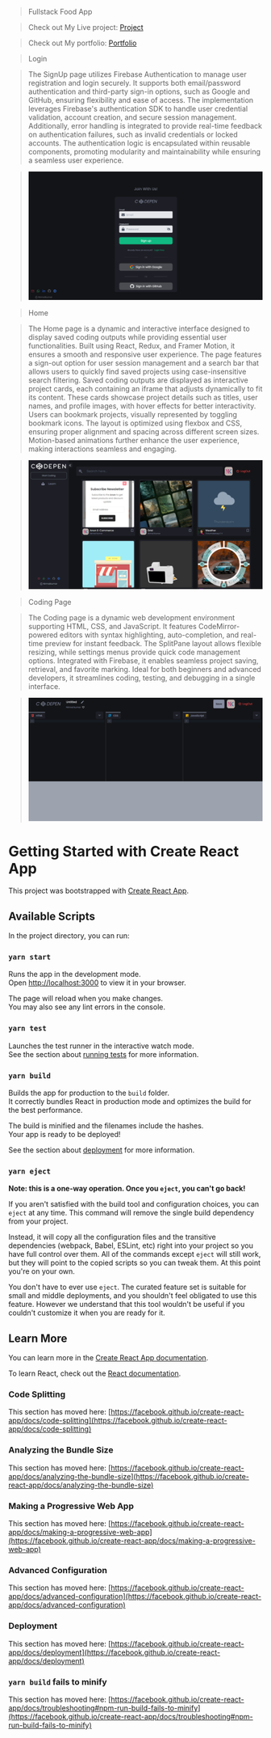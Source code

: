 > Fullstack Food App

> Check out My Live project: [Project](https://nk-codepen-clone.web.app/)

> Check out My portfolio: [Portfolio](https://nirmalkumarofllll.github.io/Portfolio/)

> Login

> The SignUp page utilizes Firebase Authentication to manage user registration and login securely. It supports both email/password authentication and third-party sign-in options, such as Google and GitHub, ensuring flexibility and ease of access. The implementation leverages Firebase's authentication SDK to handle user credential validation, account creation, and secure session management. Additionally, error handling is integrated to provide real-time feedback on authentication failures, such as invalid credentials or locked accounts. The authentication logic is encapsulated within reusable components, promoting modularity and maintainability while ensuring a seamless user experience.

> ![Loginpage](./imgs/Login.png)

> Home

> The Home page is a dynamic and interactive interface designed to display saved coding outputs while providing essential user functionalities. Built using React, Redux, and Framer Motion, it ensures a smooth and responsive user experience. The page features a sign-out option for user session management and a search bar that allows users to quickly find saved projects using case-insensitive search filtering. Saved coding outputs are displayed as interactive project cards, each containing an iframe that adjusts dynamically to fit its content. These cards showcase project details such as titles, user names, and profile images, with hover effects for better interactivity. Users can bookmark projects, visually represented by toggling bookmark icons. The layout is optimized using flexbox and CSS, ensuring proper alignment and spacing across different screen sizes. Motion-based animations further enhance the user experience, making interactions seamless and engaging.

> ![Homepage](./imgs/Home.png)

> Coding Page

> The Coding page is a dynamic web development environment supporting HTML, CSS, and JavaScript. It features CodeMirror-powered editors with syntax highlighting, auto-completion, and real-time preview for instant feedback. The SplitPane layout allows flexible resizing, while settings menus provide quick code management options. Integrated with Firebase, it enables seamless project saving, retrieval, and favorite marking. Ideal for both beginners and advanced developers, it streamlines coding, testing, and debugging in a single interface.

> ![Codingpage](./imgs/Coding.png)

# Getting Started with Create React App

This project was bootstrapped with [Create React App](https://github.com/facebook/create-react-app).

## Available Scripts

In the project directory, you can run:

### `yarn start`

Runs the app in the development mode.\
Open [http://localhost:3000](http://localhost:3000) to view it in your browser.

The page will reload when you make changes.\
You may also see any lint errors in the console.

### `yarn test`

Launches the test runner in the interactive watch mode.\
See the section about [running tests](https://facebook.github.io/create-react-app/docs/running-tests) for more information.

### `yarn build`

Builds the app for production to the `build` folder.\
It correctly bundles React in production mode and optimizes the build for the best performance.

The build is minified and the filenames include the hashes.\
Your app is ready to be deployed!

See the section about [deployment](https://facebook.github.io/create-react-app/docs/deployment) for more information.

### `yarn eject`

**Note: this is a one-way operation. Once you `eject`, you can't go back!**

If you aren't satisfied with the build tool and configuration choices, you can `eject` at any time. This command will remove the single build dependency from your project.

Instead, it will copy all the configuration files and the transitive dependencies (webpack, Babel, ESLint, etc) right into your project so you have full control over them. All of the commands except `eject` will still work, but they will point to the copied scripts so you can tweak them. At this point you're on your own.

You don't have to ever use `eject`. The curated feature set is suitable for small and middle deployments, and you shouldn't feel obligated to use this feature. However we understand that this tool wouldn't be useful if you couldn't customize it when you are ready for it.

## Learn More

You can learn more in the [Create React App documentation](https://facebook.github.io/create-react-app/docs/getting-started).

To learn React, check out the [React documentation](https://reactjs.org/).

### Code Splitting

This section has moved here: [https://facebook.github.io/create-react-app/docs/code-splitting](https://facebook.github.io/create-react-app/docs/code-splitting)

### Analyzing the Bundle Size

This section has moved here: [https://facebook.github.io/create-react-app/docs/analyzing-the-bundle-size](https://facebook.github.io/create-react-app/docs/analyzing-the-bundle-size)

### Making a Progressive Web App

This section has moved here: [https://facebook.github.io/create-react-app/docs/making-a-progressive-web-app](https://facebook.github.io/create-react-app/docs/making-a-progressive-web-app)

### Advanced Configuration

This section has moved here: [https://facebook.github.io/create-react-app/docs/advanced-configuration](https://facebook.github.io/create-react-app/docs/advanced-configuration)

### Deployment

This section has moved here: [https://facebook.github.io/create-react-app/docs/deployment](https://facebook.github.io/create-react-app/docs/deployment)

### `yarn build` fails to minify

This section has moved here: [https://facebook.github.io/create-react-app/docs/troubleshooting#npm-run-build-fails-to-minify](https://facebook.github.io/create-react-app/docs/troubleshooting#npm-run-build-fails-to-minify)
